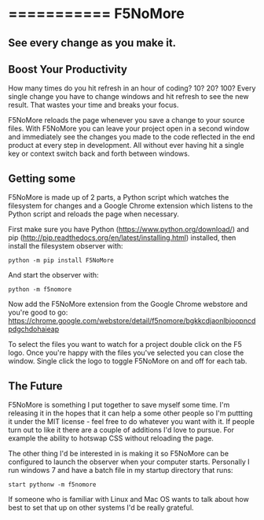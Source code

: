 ===========
F5NoMore
===========
See every change as you make it.
--------

Boost Your Productivity
---------------
How many times do you hit refresh in an hour of coding? 10? 20? 100? Every single change you have to change windows and hit refresh to see the new result. That wastes your time and breaks your focus.

F5NoMore reloads the page whenever you save a change to your source files. With F5NoMore you can leave your project open in a second window and immediately see the changes you made to the code reflected in the end product at every step in development. All without ever having hit a single key or context switch back and forth between windows.

Getting some
-----------
F5NoMore is made up of 2 parts, a Python script which watches the filesystem for changes and a Google Chrome extension which listens to the Python script and reloads the page when necessary.

First make sure you have Python (https://www.python.org/download/) and pip (http://pip.readthedocs.org/en/latest/installing.html) installed, then install the filesystem observer with:

`python -m pip install F5NoMore`

And start the observer with:

`python -m f5nomore`

Now add the F5NoMore extension from the Google Chrome webstore and you're good to go: https://chrome.google.com/webstore/detail/f5nomore/bgkkcdjaonlbjoopncdpdgchdohaieap

To select the files you want to watch for a project double click on the F5 logo. Once you're happy with the files you've selected you can close the window. Single click the logo to toggle F5NoMore on and off for each tab.

The Future
-----------
F5NoMore is something I put together to save myself some time. I'm releasing it in the hopes that it can help a some other people so I'm puttting it under the MIT license - feel free to do whatever you want with it. If people turn out to like it there are a couple of additions I'd love to pursue. For example the ability to hotswap CSS without reloading the page.

The other thing I'd be interested in is making it so F5NoMore can be configured to launch the observer when your computer starts. Personally I run windows 7 and have a batch file in my startup directory that runs:

`start pythonw -m f5nomore`

If someone who is familiar with Linux and Mac OS wants to talk about how best to set that up on other systems I'd be really grateful.
